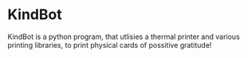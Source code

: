 # KindBot
KindBot is a python program, that utlisies a thermal printer and various printing libraries, to print physical cards of possitive gratitude!
